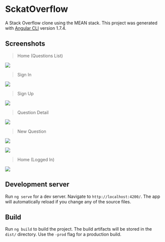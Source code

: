 # SckatOverflow

A Stack Overflow clone using the MEAN stack. This project was generated with [Angular CLI](https://github.com/angular/angular-cli) version 1.7.4.

## Screenshots

> Home (Questions List)

![](http://res.cloudinary.com/luisantoniome/image/upload/v1524685684/01-home_kt9tzo.png)

> Sign In

![](http://res.cloudinary.com/luisantoniome/image/upload/v1524685684/02-signin_sd43ru.png)

> Sign Up

![](http://res.cloudinary.com/luisantoniome/image/upload/v1524685684/03-signup_wupqho.png)

> Question Detail

![](http://res.cloudinary.com/luisantoniome/image/upload/v1524685684/04-question_aj0t9d.png)

> New Question

![](http://res.cloudinary.com/luisantoniome/image/upload/v1524685684/05-newq_qb6erc.png)

![](http://res.cloudinary.com/luisantoniome/image/upload/v1524685684/06-newq_zhswjn.png)

> Home (Logged In)

![](http://res.cloudinary.com/luisantoniome/image/upload/v1524685685/07-home-logged_gk6h90.png)

## Development server

Run `ng serve` for a dev server. Navigate to `http://localhost:4200/`. The app will automatically reload if you change any of the source files.

## Build

Run `ng build` to build the project. The build artifacts will be stored in the `dist/` directory. Use the `-prod` flag for a production build.
